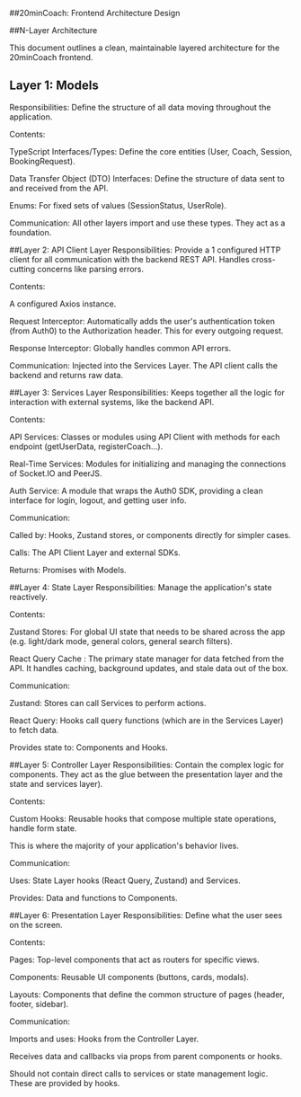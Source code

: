 

##20minCoach: Frontend Architecture Design


##N-Layer Architecture

This document outlines a clean, maintainable layered architecture 
for the 20minCoach frontend.

## Layer 1: Models 
Responsibilities: Define the structure  of all data moving 
throughout the application.

Contents:

TypeScript Interfaces/Types: Define the core entities (User, Coach, Session, BookingRequest).

Data Transfer Object (DTO) Interfaces: Define the structure of data sent to and received from the API. 

Enums: For fixed sets of values (SessionStatus, UserRole).

Communication: All other layers import and use these types. They act as a foundation.



##Layer 2: API Client Layer
Responsibilities: Provide a 1 configured HTTP client for all communication with the backend REST API. 
Handles cross-cutting concerns like parsing errors.

Contents:

A configured Axios instance.

Request Interceptor: Automatically adds the user's authentication token (from Auth0) to the Authorization header. This for every outgoing request.

Response Interceptor: Globally handles common API errors.

Communication: Injected into the Services Layer. The API client calls the backend and returns raw data.


##Layer 3: Services Layer
Responsibilities: Keeps together all the logic for interaction with external systems, like the backend API.

Contents:

API Services: Classes or modules using API Client with methods for each endpoint (getUserData, registerCoach...). 

Real-Time Services: Modules for initializing and managing the connections of Socket.IO and PeerJS.

Auth Service: A module that wraps the Auth0 SDK, providing a clean interface for login, logout, and getting user info.

Communication:

Called by: Hooks, Zustand stores, or components directly for simpler cases.

Calls: The API Client Layer and external SDKs.

Returns: Promises with Models.


##Layer 4: State Layer
Responsibilities: Manage the application's state reactively.

Contents:

Zustand Stores: For global UI state that needs to be shared across the app (e.g. light/dark mode, general colors, general search filters).

React Query Cache : The primary state manager for data fetched from the API. It handles caching, background updates, and stale data out of the box.

Communication:

Zustand: Stores can call Services to perform actions.

React Query: Hooks call query functions (which are in the Services Layer) to fetch data.

Provides state to: Components and Hooks.



##Layer 5: Controller Layer
Responsibilities: Contain the complex logic for components. They act as the glue between the presentation layer and the state and services layer).

Contents:

Custom Hooks: Reusable hooks that compose multiple state operations, handle form state.

This is where the majority of your application's behavior lives.

Communication:

Uses: State Layer hooks (React Query, Zustand) and Services.

Provides: Data and functions to Components.



##Layer 6: Presentation Layer
Responsibilities: Define what the user sees on the screen. 

Contents:

Pages: Top-level components that act as routers for specific views.

Components: Reusable UI components (buttons, cards, modals). 

Layouts: Components that define the common structure of pages (header, footer, sidebar).

Communication:

Imports and uses: Hooks from the Controller Layer.

Receives data and callbacks via props from parent components or hooks.

Should not contain direct calls to services or state management logic. These are provided by hooks.
